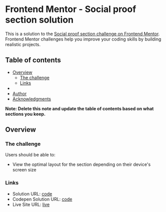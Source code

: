 # Frontend Mentor - Social proof section solution

This is a solution to the [Social proof section challenge on Frontend Mentor](https://www.frontendmentor.io/challenges/social-proof-section-6e0qTv_bA). Frontend Mentor challenges help you improve your coding skills by building realistic projects.

## Table of contents

- [Overview](#overview)
  - [The challenge](#the-challenge)
  - [Links](#links)
-
- [Author](#author)
- [Acknowledgments](#acknowledgments)

**Note: Delete this note and update the table of contents based on what sections you keep.**

## Overview

### The challenge

Users should be able to:

- View the optimal layout for the section depending on their device's screen size

### Links

- Solution URL: [code](https://github.com/ikinoti/social-proof-section)
- Codepen Solution URL: [code](https://codepen.io/iinoti/pen/gOGqgLZ?editors=1100) 
- Live Site URL: [live](https://ikinoti.github.io/social-proof-section/)
